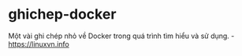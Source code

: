 # ghichep-docker
Một vài ghi chép nhỏ về Docker trong quá trình tìm hiểu và sử dụng. - https://linuxvn.info
